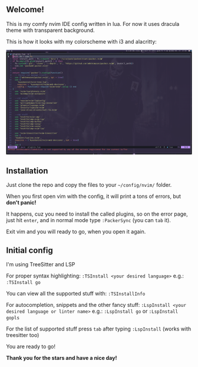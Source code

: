 ## Welcome!

This is my comfy nvim IDE config written in lua. For now it uses dracula theme with transparent background.

This is how it looks with my colorscheme with i3 and alacritty:

![screenshot](https://github.com/dovahkiin0424/nvim-lua-dots/blob/main/screenshot.png?raw=true)

## Installation

Just clone the repo and copy the files to your `~/config/nvim/` folder.

When you first open vim with the config, it will print a tons of errors, but **don't panic!**

It happens, cuz you need to install the called plugins, so on the error page, just hit `enter`, and in normal mode type `:PackerSync` (you can `tab` it).

Exit vim and you will ready to go, when you open it again.

## Initial config

I'm using TreeSitter and LSP

For proper syntax highlighting: `:TSInstall <your desired language>` e.g.: `:TSInstall go`

You can view all the supported stuff with: `:TSInstallInfo`

For autocompletion, snippets and the other fancy stuff: `:LspInstall <your desired language or linter name>` e.g.: `:LspInstall go` or `:LspInstall gopls`

For the list of supported stuff press `tab` after typing `:LspInstall` (works with treesitter too)

You are ready to go!

**Thank you for the stars and have a nice day!**
